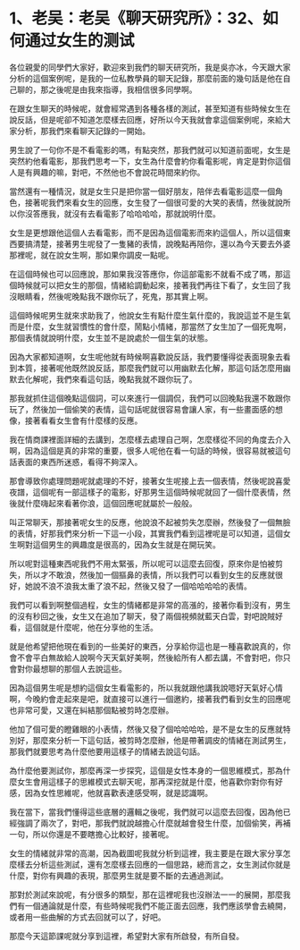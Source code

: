 # 1、老吴：老吴《聊天研究所》：32、如何通过女生的测试

各位親愛的同學們大家好，歡迎來到我們的聊天研究所，我是吳亦冰，今天跟大家分析的這個案例呢，是我的一位私教學員的聊天記錄，那麼前面的幾句話是他在自己聊的，那之後呢是由我來指導，我相信很多同學啊。

在跟女生聊天的時候呢，就會經常遇到各種各樣的測試，甚至知道有些時候女生在說反話，但是呢卻不知道怎麼樣去回應，好所以今天我就會拿這個案例呢，來給大家分析，那我們來看聊天記錄的一開始。

男生說了一句你不是不看電影的嗎，有點突然，那我們就可以知道前面呢，女生是突然約他看電影，那我們思考一下，女生為什麼會約你看電影呢，肯定是對你這個人是有興趣的嘛，對吧，不然他也不會說花時間來約你。

當然還有一種情況，就是女生只是把你當一個好朋友，陪伴去看電影這麼一個角色，接著呢我們來看女生的回應，女生發了一個很可愛的大笑的表情，然後就說所以你沒答應我，就沒有去看電影了哈哈哈哈，那就說明什麼。

女生是更想跟他這個人去看電影，而不是因為這個電影而來約這個人，所以這個東西要搞清楚，接著男生呢發了一隻豬的表情，說晚點再陪你，還以為今天要去外婆那裡呢，就在說女生啊，那如果你調皮一點呢。

在這個時候也可以回應說，那如果我沒答應你，你這部電影不就看不成了嗎，那這個時候就可以把女生的那個，情緒給調動起來，接著我們再往下看了，女生回了我沒眼睛看，然後呢晚點我不跟你玩了，死鬼，那其實上啊。

這個時候呢男生就來求助我了，他說女生有點什麼生氣什麼的，我說這並不是生氣而是什麼，女生就習慣性的會什麼，鬧點小情緒，那當然了女生加了一個死鬼啊，那個表情就說明什麼，女生並不是說處於一個生氣的狀態。

因為大家都知道啊，女生呢他就有時候啊喜歡說反話，我們要懂得從表面現象去看到本質，接著呢他既然說反話，那麼我們就可以用幽默去化解，那這句話怎麼用幽默去化解呢，我們來看這句話，晚點我就不跟你玩了。

那我就抓住這個晚點這個詞，可以來進行一個調侃，我們可以回晚點我還不敢跟你玩了，然後加一個偷笑的表情，這句話呢就很容易會讓人家，有一些畫面感的想像，接著看看女生會有什麼樣的反應。

我在情商課裡面詳細的去講到，怎麼樣去處理自己啊，怎麼樣從不同的角度去介入啊，因為這個是真的非常的重要，很多人呢他在看一句話的時候，很容易就被這句話表面的東西所迷惑，看得不夠深入。

那會導致你處理問題呢就處理的不好，接著女生呢接上去一個表情，然後呢說喜愛夜譜，這個呢有一部這樣子的電影，好那男生這個時候呢就回了一個什麼表情，然後就什麼嗨起來看著你浪，這個回應呢就屬於一般般。

叫正常聊天，那接著呢女生的反應，他說浪不起被剪失怎麼辦，然後發了一個無臉的表情，好那我們來分析一下這一小段，其實我們看到這裡呢是可以知道，這個女生啊對這個男生的興趣度是很高的，因為女生就是在開玩笑。

所以呢對這種東西呢我們不用太緊張，所以呢可以這麼去回復，原來你是怕被剪失，所以才不敢浪，然後加一個摳鼻的表情，所以我們可以看到女生的反應就很好，她說不浪不浪我太重了浪不起，然後又發了一個哈哈哈哈的表情。

我們可以看到啊整個過程，女生的情緒都是非常的高漲的，接著你看到沒有，男生的沒有秒回之後，女生又在追加了聊天，發了兩個視頻就藍天白雲，對吧說賊好看，這個就是什麼呢，他在分享他的生活。

就是他希望把他現在看到的一些美好的東西，分享給你這也是一種喜歡說真的，你會不會平白無故給人說啊今天天氣好美啊，然後給所有人都去講，不會對吧，你只會對你最想聊的那個人去說這些。

因為這個男生呢是想約這個女生看電影的，所以我就跟他講我說嗯好天氣好心情啊，今晚約會走起來是吧，就直接可以進行一個邀約，接著我們看到女生的回應呢也非常可愛，又還在糾結那個點被剪時怎麼辦。

他加了個可愛的瞪雞眼的小表情，然後又發了個哈哈哈哈，是不是女生的反應就特別好，那麼來分析一下這句話，被剪時怎麼辦，他是帶著調皮的情緒在測試男生，那我們就要思考為什麼他要用這樣子的情緒去說這句話。

為什麼他要測試你，那麼再深一步探究，這個是女性本身的一個思維模式，那為什麼女生會用這樣子的思維模式去聊天呢，那再深挖就是什麼，他喜歡你對你有好感，因為女性思維呢，他就喜歡表達感受啊，就是認識啊。

我在當下，當我們懂得這些底層的邏輯之後呢，我們就可以這麼去回復，因為他已經強調了兩次了，對吧，那我們就說越擔心什麼就越會發生什麼，加個偷笑，再補一句，所以你還是不要瞎擔心比較好，接著呢。

女生的情緒就非常的高潮，因為截圖呢我就分析到這裡，我主要是在跟大家分享怎麼樣去分析這些測試，還有怎麼樣去回應的一個思路，總而言之，女生測試你就是什麼，對你有興趣的表現，那麼男生就是要不斷的去通過測試。

那對於測試來說呢，有分很多的類型，那在這裡呢我也沒辦法一一的展開，那麼我們有一個通論就是什麼，有些時候呢我們不能正面去回應，我們應該學會去繞開，或者用一些曲解的方式去回就可以了，好吧。

那麼今天這節課呢就分享到這裡，希望對大家有所啟發，有所自發。